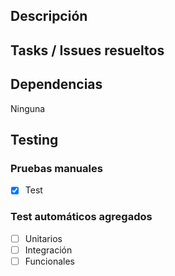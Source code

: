 ## Descripción
 

 
## Tasks / Issues resueltos
 

 
 
## Dependencias
 
Ninguna
 
## Testing
 
### Pruebas manuales
- [x] Test
 
 
### Test automáticos agregados
 
- [ ] Unitarios
- [ ] Integración
- [ ] Funcionales